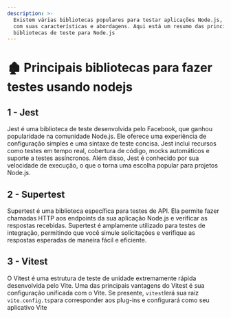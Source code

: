 ```yaml
---
description: >-
  Existem várias bibliotecas populares para testar aplicações Node.js, cada uma
  com suas características e abordagens. Aqui está um resumo das principais
  bibliotecas de teste para Node.js
---
```


# 🏚 Principais bibliotecas para fazer testes usando nodejs

## 1 - **Jest**

Jest é uma biblioteca de teste desenvolvida pelo Facebook, que ganhou popularidade na comunidade Node.js. Ele oferece uma experiência de configuração simples e uma sintaxe de teste concisa. Jest inclui recursos como testes em tempo real, cobertura de código, mocks automáticos e suporte a testes assíncronos. Além disso, Jest é conhecido por sua velocidade de execução, o que o torna uma escolha popular para projetos Node.js.

## 2 - **Supertest**

Supertest é uma biblioteca específica para testes de API. Ela permite fazer chamadas HTTP aos endpoints da sua aplicação Node.js e verificar as respostas recebidas. Supertest é amplamente utilizado para testes de integração, permitindo que você simule solicitações e verifique as respostas esperadas de maneira fácil e eficiente.

## 3 - Vitest

O Vitest é uma estrutura de teste de unidade extremamente rápida desenvolvida pelo Vite. Uma das principais vantagens do Vitest é sua configuração unificada com o Vite. Se presente, `vitest`lerá sua raiz `vite.config.ts`para corresponder aos plug-ins e configurará como seu aplicativo Vite
